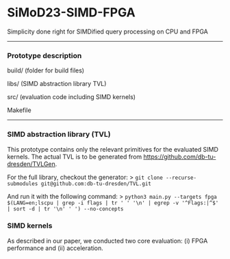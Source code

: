 # SiMoD23-SIMD-FPGA
Simplicity done right for SIMDified query processing on CPU and FPGA

---
### Prototype description

build/ (folder for build files)

libs/ (SIMD abstraction library TVL)

src/ (evaluation code including SIMD kernels)

Makefile 

---
### SIMD abstraction library (TVL)

This prototype contains only the relevant primitives for the evaluated SIMD kernels.
The actual TVL is to be generated from https://github.com/db-tu-dresden/TVLGen.

For the full library, checkout the generator:
    > `git clone --recurse-submodules git@github.com:db-tu-dresden/TVL.git`

And run it with the following command:
    > `python3 main.py --targets fpga $(LANG=en;lscpu | grep -i flags | tr ' ' '\n' | egrep -v '^Flags:|^$' | sort -d | tr '\n' ' ') --no-concepts`
    
    
### SIMD kernels
As described in our paper, we conducted two core evaluation: (i) FPGA performance and (ii) acceleration. 
